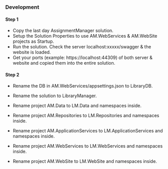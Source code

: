 ### Development
#### Step 1
- Copy the last day AssignmentManager solution.
- Setup the Solution Properties to use AM.WebServices & AM.WebSite projects as Startup.
- Run the solution. Check the server localhost:xxxxx/swagger & the website is loaded.
- Get your ports (example: https://localhost:44309) of both server & website and copied them into the entire solution.
#### Step 2
- Rename the DB in AM.WebServices/appsettings.json to LibraryDB.
- Rename the solution to LibraryManager.
- Rename project AM.Data to LM.Data and namespaces inside.
- Rename project AM.Repositories to LM.Repositories and namespaces inside.
- Rename project AM.ApplicationServices to LM.ApplicationServices and namespaces inside.

- Rename project AM.WebServices to LM.WebServices and namespaces inside.

- Rename project AM.WebSite to LM.WebSite and namespaces inside.
